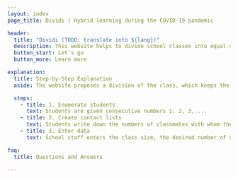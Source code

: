 ```yaml
---
layout: index
page_title: Dividi | Hybrid learning during the COVID-19 pandemic

header:
  title: "Dividi (TODO: translate into ${lang})"
  description: This website helps to divide school classes into equal-sized groups for hybrid learning while preserving friendships and contact, minimizing infection risk on the fly.
  button_start: Let's go
  button_more: Learn more

explanation:
  title: Step-by-Step Explanation
  aside: The website proposes a division of the class, which keeps the number of contacts between the groups low. The groups have approximately the same size.

  steps:
    - title: 1. Enumerate students
      text: Students are given consecutive numbers 1, 2, 3,....
    - title: 2. Create contact lists
      text: Students write down the numbers of classmates with whom they have contact outside of school (<a href="/downloads/Kontaktliste_Vorlage_dividi_A4.pdf" download="download">downloadable form</a >).
    - title: 3. Enter data
      text: School staff enters the class size, the desired number of groups, and the contact lists in the fields below.

faq:
  title: Questions and Answers

---
```

